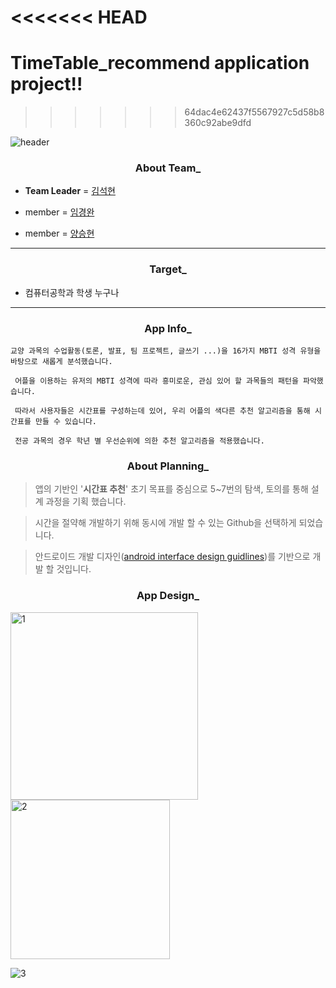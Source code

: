 <<<<<<< HEAD
=======
# TimeTable_recommend application project!!
>>>>>>> 64dac4e62437f5567927c5d58b8360c92abe9dfd

![header](https://capsule-render.vercel.app/api?type=Waving&color=gradient&height=200&animation=twinkling&section=header&text=MBTI%20추천%20TimeTable&fontSize=60&fontColor=FF9B00)

<div align=center><h3>About Team_</div>

* **Team Leader**   = <a href="https://github.com/sam0774">김석현</a>


* member =   <a href="https://github.com/MoonDooo">임경완</a>

* member = <a href="https://github.com/SHcommit">양승현</a>

---

<div align=center><h3>Target_</div>

* 컴퓨터공학과 학생 누구나

---

<div align=center><h3>App Info_</div>

`교양 과목의 수업활동(토론, 발표, 팀 프로젝트, 글쓰기 ...)을 16가지 MBTI 성격 유형을 바탕으로 새롭게 분석했습니다.`  

` 어플을 이용하는 유저의 MBTI 성격에 따라 흥미로운, 관심 있어 할 과목들의 패턴을 파악했습니다.`  

` 따라서 사용자들은 시간표를 구성하는데 있어, 우리 어플의 색다른 추천 알고리즘을 통해 시간표를 만들 수 있습니다.`  
  
` 전공 과목의 경우 학년 별 우선순위에 의한 추천 알고리즘을 적용했습니다.`  

<div align=center><h3>About Planning_</div>

>  앱의 기반인 '**시간표 추천**' 초기 목표를 중심으로 5~7번의 탐색, 토의를 통해 설계 과정을 기획 했습니다.

> 시간을 절약해 개발하기 위해 동시에 개발 할 수 있는 Github을 선택하게 되었습니다.

> 안드로이드 개발 디자인(<a href="https://developer.android.com/design">android interface design guidlines</a>)를 기반으로 개발 할 것입니다.

<div align=center><h3>App Design_</div>


<img width="300" alt="1" align="left" src="https://user-images.githubusercontent.com/96910404/169507843-46c76f37-f4cf-460d-8f1b-b468a437c472.png">

<img width="255" alt="2" src="https://user-images.githubusercontent.com/96910404/169507867-dfc1af25-4bc5-4715-bbcd-4c9861ac70cf.png">

![3](https://user-images.githubusercontent.com/96910404/169509367-d559ef89-6f73-40ec-8b5e-3ca987d739d3.jpeg)
